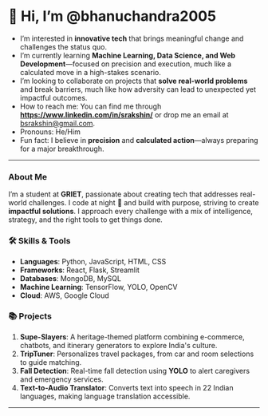 # 👋 Hi, I’m @bhanuchandra2005

-  I’m interested in **innovative tech** that brings meaningful change and challenges the status quo.
-  I’m currently learning **Machine Learning, Data Science, and Web Development**—focused on precision and execution, much like a calculated move in a high-stakes scenario.
-  I’m looking to collaborate on projects that **solve real-world problems** and break barriers, much like how adversity can lead to unexpected yet impactful outcomes.
-  How to reach me: You can find me through **https://www.linkedin.com/in/srakshin/** or drop me an email at bsrakshin@gmail.com.
-  Pronouns: He/Him
-  Fun fact: I believe in **precision** and **calculated action**—always preparing for a major breakthrough.

---

### About Me

I’m a student at **GRIET**, passionate about creating tech that addresses real-world challenges. I code at night 🦇 and build with purpose, striving to create **impactful solutions**. I approach every challenge with a mix of intelligence, strategy, and the right tools to get things done.

### 🛠️ Skills & Tools

- **Languages**: Python, JavaScript, HTML, CSS
- **Frameworks**: React, Flask, Streamlit
- **Databases**: MongoDB, MySQL
- **Machine Learning**: TensorFlow, YOLO, OpenCV
- **Cloud**: AWS, Google Cloud

### 📚 Projects

1. **Supe-Slayers**: A heritage-themed platform combining e-commerce, chatbots, and itinerary generators to explore India's culture.
2. **TripTuner**: Personalizes travel packages, from car and room selections to guide matching.
3. **Fall Detection**: Real-time fall detection using **YOLO** to alert caregivers and emergency services.
4. **Text-to-Audio Translator**: Converts text into speech in 22 Indian languages, making language translation accessible.

---

